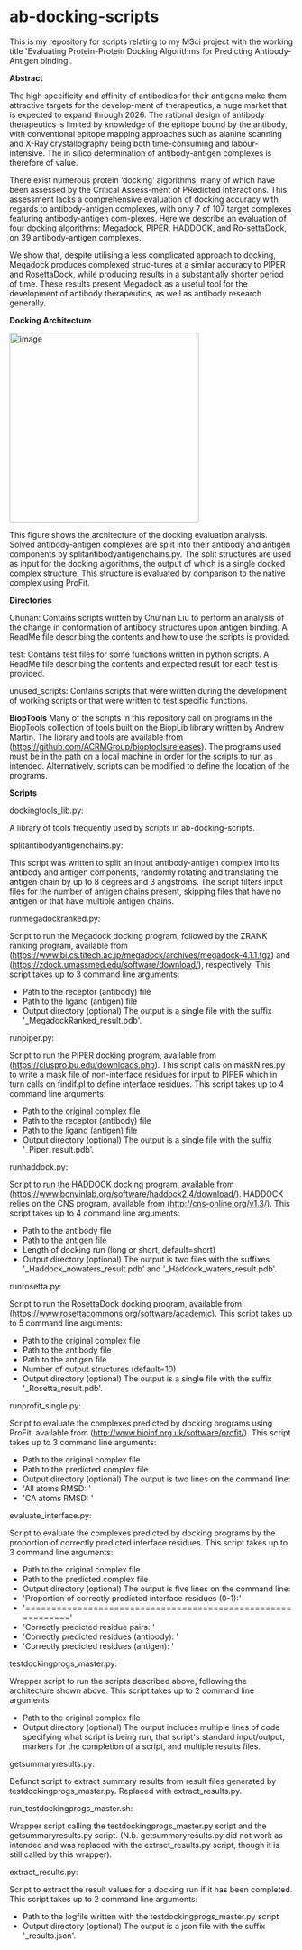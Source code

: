 # ab-docking-scripts


This is my repository for scripts relating to my MSci project with the working title 'Evaluating Protein-Protein Docking Algorithms for Predicting Antibody-Antigen binding'.


**Abstract**

The high specificity and affinity of antibodies for their antigens make them attractive targets for the develop-ment of therapeutics, a huge market that is expected to expand through 2026. The rational design of antibody therapeutics is limited by knowledge of the epitope bound by the antibody, with conventional epitope mapping approaches such as alanine scanning and X-Ray crystallography being both time-consuming and labour-intensive. The in silico determination of antibody-antigen complexes is therefore of value.

There exist numerous protein ‘docking’ algorithms, many of which have been assessed by the Critical Assess-ment of PRedicted Interactions. This assessment lacks a comprehensive evaluation of docking accuracy with regards to antibody-antigen complexes, with only 7 of 107 target complexes featuring antibody-antigen com-plexes. Here we describe an evaluation of four docking algorithms: Megadock, PIPER, HADDOCK, and Ro-settaDock, on 39 antibody-antigen complexes.

We show that, despite utilising a less complicated approach to docking, Megadock produces complexed struc-tures at a similar accuracy to PIPER and RosettaDock, while producing results in a substantially shorter period of time. These results present Megadock as a useful tool for the development of antibody therapeutics, as well as antibody research generally.


**Docking Architecture**

<img width="336" alt="image" src="https://user-images.githubusercontent.com/51133654/165328484-beb152a2-34fe-4cab-8404-970530b93097.png">

This figure shows the architecture of the docking evaluation analysis. Solved antibody-antigen complexes are split into their antibody and antigen components by splitantibodyantigenchains.py. The split structures are used as input for the docking algorithms, the output of which is a single docked complex structure. This structure is evaluated by comparison to the native complex using ProFit.


**Directories**

Chunan:
Contains scripts written by Chu'nan Liu to perform an analysis of the change in conformation of antibody structures upon antigen binding. A ReadMe file describing the contents and how to use the scripts is provided.

test:
Contains test files for some functions written in python scripts. A ReadMe file describing the contents and expected result for each test is provided.

unused_scripts:
Contains scripts that were written during the development of working scripts or that were written to test specific functions.


**BiopTools**
Many of the scripts in this repository call on programs in the BiopTools collection of tools built on the BiopLib library written by Andrew Martin. The library and tools are available from (https://github.com/ACRMGroup/bioptools/releases). The programs used must be in the path on a local machine in order for the scripts to run as intended. Alternatively, scripts can be modified to define the location of the programs.


**Scripts**

dockingtools_lib.py:

A library of tools frequently used by scripts in ab-docking-scripts.


splitantibodyantigenchains.py:

This script was written to split an input antibody-antigen complex into its antibody and antigen components, randomly rotating and translating the antigen chain by up to 8 degrees and 3 angstroms. The script filters input files for the number of antigen chains present, skipping files that have no antigen or that have multiple antigen chains.


runmegadockranked.py:

Script to run the Megadock docking program, followed by the ZRANK ranking program, available from (https://www.bi.cs.titech.ac.jp/megadock/archives/megadock-4.1.1.tgz) and (https://zdock.umassmed.edu/software/download/), respectively. This script takes up to 3 command line arguments:
  - Path to the receptor (antibody) file
  - Path to the ligand (antigen) file
  - Output directory (optional)
The output is a single file with the suffix '_MegadockRanked_result.pdb'.


runpiper.py:

Script to run the PIPER docking program, available from (https://cluspro.bu.edu/downloads.php). This script calls on maskNIres.py to write a mask file of non-interface residues for input to PIPER which in turn calls on findif.pl to define interface residues. This script takes up to 4 command line arguments:
  - Path to the original complex file
  - Path to the receptor (antibody) file
  - Path to the ligand (antigen) file
  - Output directory (optional)
The output is a single file with the suffix '_Piper_result.pdb'.


runhaddock.py:

Script to run the HADDOCK docking program, available from (https://www.bonvinlab.org/software/haddock2.4/download/). HADDOCK relies on the CNS program, available from (http://cns-online.org/v1.3/). This script takes up to 4 command line arguments:
  - Path to the antibody file
  - Path to the antigen file
  - Length of docking run (long or short, default=short)
  - Output directory (optional)
The output is two files with the suffixes '_Haddock_nowaters_result.pdb' and '_Haddock_waters_result.pdb'.


runrosetta.py:

Script to run the RosettaDock docking program, available from (https://www.rosettacommons.org/software/academic). This script takes up to 5 command line arguments:
  - Path to the original complex file
  - Path to the antibody file
  - Path to the antigen file
  - Number of output structures (default=10)
  - Output directory (optional)
The output is a single file with the suffix '_Rosetta_result.pdb'.


runprofit_single.py:

Script to evaluate the complexes predicted by docking programs using ProFit, available from (http://www.bioinf.org.uk/software/profit/). This script takes up to 3 command line arguments:
  - Path to the original complex file
  - Path to the predicted complex file
  - Output directory (optional)
The output is two lines on the command line:
  - 'All atoms RMSD:  '
  - 'CA atoms RMSD:   '


evaluate_interface.py:

Script to evaluate the complexes predicted by docking programs by the proportion of correctly predicted interface residues. This script takes up to 3 command line arguments:
  - Path to the original complex file
  - Path to the predicted complex file
  - Output directory (optional)
The output is five lines on the command line:
  - 'Proportion of correctly predicted interface residues (0-1):'
  - '============================================================'
  - 'Correctly predicted residue pairs:       '
  - 'Correctly predicted residues (antibody): '
  - 'Correctly predicted residues (antigen):  '


testdockingprogs_master.py:

Wrapper script to run the scripts described above, following the architecture shown above. This script takes up to 2 command line arguments:
  - Path to the original complex file
  - Output directory (optional)
The output includes multiple lines of code specifying what script is being run, that script's standard input/output, markers for the completion of a script, and multiple results files.


getsummaryresults.py:

Defunct script to extract summary results from result files generated by testdockingprogs_master.py. Replaced with extract_results.py.


run_testdockingprogs_master.sh:

Wrapper script calling the testdockingprogs_master.py script and the getsummaryresults.py script. (N.b. getsummaryresults.py did not work as intended and was replaced with the extract_results.py script, though it is still called by this wrapper).


extract_results.py:

Script to extract the result values for a docking run if it has been completed. This script takes up to 2 command line arguments:
  - Path to the logfile written with the testdockingprogs_master.py script
  - Output directory (optional)
The output is a json file with the suffix '_results.json'.
